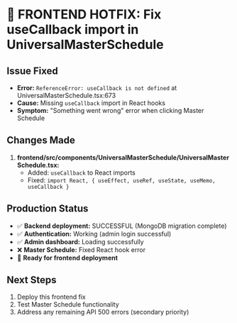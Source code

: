 # 🚨 FRONTEND HOTFIX: Fix useCallback import in UniversalMasterSchedule

## Issue Fixed
- **Error:** `ReferenceError: useCallback is not defined` at UniversalMasterSchedule.tsx:673
- **Cause:** Missing `useCallback` import in React hooks
- **Symptom:** "Something went wrong" error when clicking Master Schedule

## Changes Made
1. **frontend/src/components/UniversalMasterSchedule/UniversalMasterSchedule.tsx:**
   - Added: `useCallback` to React imports
   - Fixed: `import React, { useEffect, useRef, useState, useMemo, useCallback }`

## Production Status
- ✅ **Backend deployment:** SUCCESSFUL (MongoDB migration complete)
- ✅ **Authentication:** Working (admin login successful)
- ✅ **Admin dashboard:** Loading successfully
- ❌ **Master Schedule:** Fixed React hook error
- 🚀 **Ready for frontend deployment**

## Next Steps
1. Deploy this frontend fix
2. Test Master Schedule functionality
3. Address any remaining API 500 errors (secondary priority)
